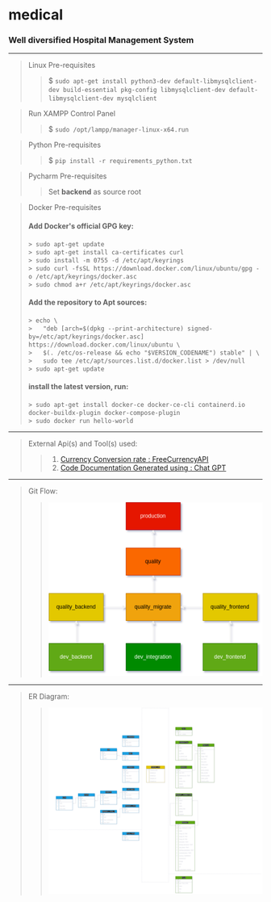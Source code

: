 # medical
### Well diversified Hospital Management System
---

> Linux Pre-requisites
>> $ ``` sudo apt-get install python3-dev default-libmysqlclient-dev build-essential pkg-config libmysqlclient-dev default-libmysqlclient-dev mysqlclient ```

> Run XAMPP Control Panel
>> $ ```sudo /opt/lampp/manager-linux-x64.run```

> Python Pre-requisites
>> $ ```pip install -r requirements_python.txt```

> Pycharm Pre-requisites
>> Set **backend** as source root

> Docker Pre-requisites
> #### Add Docker's official GPG key:
> ```
>> sudo apt-get update
>> sudo apt-get install ca-certificates curl
>> sudo install -m 0755 -d /etc/apt/keyrings
>> sudo curl -fsSL https://download.docker.com/linux/ubuntu/gpg -o /etc/apt/keyrings/docker.asc
>> sudo chmod a+r /etc/apt/keyrings/docker.asc
> ```
> #### Add the repository to Apt sources:
> ```
>> echo \
>>   "deb [arch=$(dpkg --print-architecture) signed-by=/etc/apt/keyrings/docker.asc] https://download.docker.com/linux/ubuntu \
>>   $(. /etc/os-release && echo "$VERSION_CODENAME") stable" | \
>>   sudo tee /etc/apt/sources.list.d/docker.list > /dev/null
>> sudo apt-get update
> ```
> #### install the latest version, run:
> ```
>> sudo apt-get install docker-ce docker-ce-cli containerd.io docker-buildx-plugin docker-compose-plugin
>> sudo docker run hello-world
> ```

---
> External Api(s) and Tool(s) used:
> 
>> 1. <a href="https://freecurrencyapi.com/">Currency Conversion rate : FreeCurrencyAPI</a>
>> 2. <a href="https://chat.openai.com/">Code Documentation Generated using : Chat GPT</a>
---
> Git Flow:
>> ![medical-GIT FLOW.png](document%2Fmedical-GIT%20FLOW.png)
---
> ER Diagram:
>> ![medical-ER Diagram.png](document%2Fmedical-ER%20Diagram.png)
